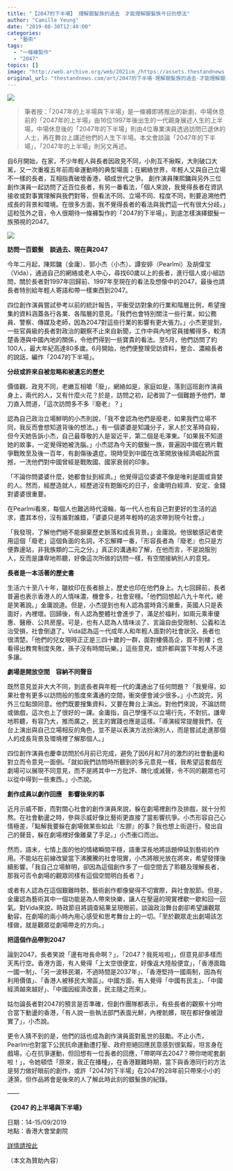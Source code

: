 ```yaml
---
title: "【2047的下半場】 理解銀髮族的過去　才能理解銀髮族今日的想法"
author: "Camille Yeung"
date: "2019-08-30T12:40:00"
categories:
  - "藝術"
tags:
  - "一條褲製作"
  - "2047"
topics: []
image: "http://web.archive.org/web/2021im_/https://assets.thestandnews.com/media/photos/2047-04_phl0Q.png"
original_url: "thestandnews.com/art/2047的下半場-理解銀髮族的過去-才能理解銀髮族今日的想法"
---
```

![](http://web.archive.org/web/2021im_/https://assets.thestandnews.com/media/photos/2047-04_phl0Q.png)

> 筆者按：「2047年的上半場與下半場」是一條褲即將推出的新劇，中場休息前的「2047年的上半場」由16位1997年後出生的一代親身展述人生的上半場，中場休息後的「2047年的下半場」則由4位專業演員透過訪問已退休的人士，再在舞台上講述他們的人生下半場。本文會談論「2047年的下半場」，「2047年的上半場」則另文再述。

自6月開始，在家，不少年輕人與長者因政見不同，小則互不揪睬，大則破口大駡，又一次重複五年前雨傘運動時的典型場面；在網絡世界，年輕人又與自己立場不一樣的長者，互相指責破壞香港，頓成世代之爭。 創作演員陳熙鏞與另外三位創作演員一起訪問了近百位長者，有另一番看法，「個人來說，我覺得長者在資訊接收或對事實理解與我們對等，但看法不同、立場不同、程度不同，則要追溯他們成長的背景和環境。在很多方面，我不覺得長者的看法與我們這一代有很大分歧。」這粒弦外之音，令人很期待一條褲製作的「2047的下半場」，到底怎樣演繹銀髮一族預視的2047。

![](http://web.archive.org/web/2021im_/https://assets.thestandnews.com/media/photos/Screen20Shot202019-08-2120at2012.14.4920PM_Mmbuk.png)

**訪問一百銀髮　談過去、現在與2047**

今年二月起，陳熙鏞（金庸）、郭小杰（小杰）、譚安婷（Pearlmi）及胡偉宝（Vida），通過自己的網絡或老人中心，尋找60歲以上的長者，進行個人或小組訪問，關於長者對1997年回歸前、1997年至現在的看法及想像中的2047，最後也請長者特別給年輕人寄語和帶一樣東西到2047。

四位創作演員嘗試參考以前的統計報告，平衡受訪對象的行業和階層比例，希望搜集的資料涵蓋各行各業、各階層的意見。「我們也會特別關注一些行業，如公務員、警察、傳媒及老師，因為2047對這些行業的影響有更大張力。」小杰更提到，一些官員級的長者對政治的觀察不止來自新聞，工作中與內地官員接觸得多，較清楚香港與中國內地的關係，令他們得到一些寶貴的看法。至5月，他們訪問了約100人，最大年紀高達80多歲。6月開始，他們便整理受訪資料，整合、濃縮長者的說話，編作「2047的下半場」。

**分歧或許來自被忽略和被遺忘的歷史**

價值觀、政見不同，老嫩互相嗆「廢」，網絡如是，家庭如是，落到這班創作演員身上，兩代的人，又有什麼火花？於是，訪問之初，記者拋了一個難題予他們，單刀直入問道，「這次訪問多不多『廢老』？」

認為自己政治立場鮮明的小杰則說，「我不會認為他們是廢老，如果我們立場不同，我反而會想知道背後的想法。」有一個婆婆是知識分子，家人於文革時自殺，但今天她告訴小杰，自己最尊敬的人是習近平，第二個是毛澤東。「如果我不知道她的故事，一定覺得她被洗腦。」小杰認為今天的銀髮一族，普遍因中國在鴉片戰爭戰敗至及後一百年，有創傷後遺症。現時受到中國在改革開放後經濟崛起所震撼，一洗他們對中國曾經是戰敗國、國家衰弱的印象。

「不論你問婆婆什麼，她都會扯到經濟。」他覺得這位婆婆不像是唯利是圖或貪婪的人。然而，經歷造就人，經歷過沒有飽飯吃的日子，金庸明白經濟、安定、金錢對婆婆很重要。

在Pearlmi看來，每個人也難逃時代滾輪，每一代人也有自己對更好的生活的追求，盡其本份，沒有誰對誰錯，「婆婆只是將年輕時的追求帶到現今社會。」

「我發現，了解他們絕不能摒棄歷史脈落和成長背景。」金庸說。他很敏感記者使用這個「廢老」這個負面的名詞，不忘解釋一番，「形容長者為『廢老』也只是方便靠邊站，非我族類的二元之分。」真正的溝通和了解，在他而言，不是說服別人，反而是謙卑地聆聽，好像這次所做的訪問一樣，有空間接納別人的意見。

**長者是一本活著的歷史書**

生活六十至八十年，皺紋印在長者臉上，歷史也印在他們身上。九七回歸前，長者普遍也表示香港人的人情味濃，機會多，社會安穩。「他們回想起八九十年代，總是笑著說。」金庸說道。但是，小杰提到也有人認為當時貪污嚴重，英國人只是表面好，內裡壞。回歸後，有人認為整體社會進步了，滿足於福利，如兩元乘車優惠、醫療、公共房屋。可是，也有人認為人情味淡了、言論自由受限制、公義和法治受損，社會倒退了。Vida認為這一代成年人和年輕人面對的社會狀況，長者也很清楚。「他們的兒女現時正正是三四十歲的一群，面對樓價高企，買不到樓；也看得出教育制度失敗，孫子沒有時間玩樂。」這些意見，或許都與當下年輕人不遑多讓。

**劇場是開放空間　容納不同聲音**

既然意見並非大大不同，到底長者與年輕一代的溝通出了任何問題？「我覺得，如果社會有更多以訪問般的態度來溝通的空間，衝突便會減少很多。」小杰說完，另外三位點頭同意。他們既要搜集資料，又要在舞台上演出。對他們來說，不論訪問或做戲，這次也上了很好的一課。金庸指，自己學懂不以立場行先，不對抗，謙卑地聆聽，有容乃大，推而廣之，民主的實踐也應是這樣。「導演經常提醒我們，在台上演出與自己立場相反的角色，並不是以表演方法扮演別人，而是嘗試走進那個人的成長背景及環境裡了解那個人。」

四位創作演員也慶幸訪問於6月前已完成，避免了因6月和7月的激烈的社會動盪和對立而令意見一面倒。「就如我們訪問時所聽到的多元意見一樣，我希望這套戲在劇場可以展現不同意見，而不是將其中一方批評、醜化或滅聲，令不同的觀眾也可以從中得到一些東西。」小杰說。

**創作成員以劇作回應　影響後來的事**

近月示威不斷，而對關心社會的創作演員來說，躲在劇場裡創作及排戲，就十分煎熬。在社會動盪之時，參與示威好像比藝術更直接了當影響抗爭。小杰形容自己心情極差，「點解我要躲在劇場做某些如此『左膠』的事？我也想上街遊行，發出自己的聲音，躲在劇場裡好像離棄了手足。」小杰衝口而出。

然而，語末，七情上面的他的情緒瞬間平穩，語重深長地將話題伸延到藝術的作用。不能站在前線改變當下沸騰騰的社會現實，小杰將眼光放在將來，希望發揮後續影響。「我自己立場鮮明，卻因為這個創作多了一個空間去了聆聽及理解長者，那我可否令劇場的觀眾同樣有這個空間明白長者？」

或者有人認為在這個艱難時勢，藝術創作都像變得不切實際，與社會脫節。但是，金庸認為藝術其中一個功能是為人帶來快樂，讓人在壓逼的現實裡歇一歇和回一回氣。對Vida來說，時政節目將調查結果呈現眼前，談論政治舞台劇卻希望讓觀眾動容，在劇場的兩小時內用心感受和思考舞台上的一切。「至於觀眾走出劇場該怎樣做，就是觀眾從劇場帶走的方向。」

**把這個作品帶到2047**    

論到2047，長者笑說「邊有咁長命啊？」，「2047？我死咗啦」，但意見卻多樣而天馬行空。香港方面，有人覺得「上太空很便宜，好像返大陸般便宜」，「香港面臨一國一制」、「另一波移民潮，不過時間是2037年」、「香港堅持一國兩制，因為有利用價值」、「香港人被移民大灣區」。中國方面，有人覺得「中國有民主」、「中國經濟越來越好」、「中國因經濟改善，民主隨之而來」。

姑勿論長者對2047的預言是否準確，但創作團隊都表示，有些長者的觀察十分吻合當下動盪的香港，「有人說一些執法部門表面光鮮，內裡骯髒，現在都好像被證實了」，小杰說。

更令人猜不到的是，他們的話也成為創作演員面對亂世的鼓勵。不止小杰，Pearlmi也對當下公民抗命運動遭打壓、政府拒絕回應民意感到很氣餒，坦言身在戲場，心在抗爭運動，但回想有一位長者的回應，「帶啲咩去2047？帶你哋呢套劇啦！」，令她頓悟「原來，我正在播種」，在香港艱難時期，當下與香港同行的方法是努力做好眼前的創作，或許「2047的下半場」在2047的28年前只帶來小小的漣漪，但作品將會是後來的人了解此時此刻的銀髮族的紀錄。

——

**《2047 的上半場與下半場》**

日期：14-15/09/2019  
地點：香港大會堂劇院

[詳情請按此](http://web.archive.org/web/20211229102627/https://www.art-mate.net/doc/54310)

（本文為贊助內容）